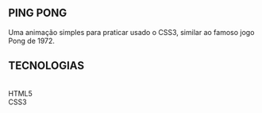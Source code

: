 ## PING PONG
Uma animação simples para praticar usado o CSS3, similar ao famoso jogo Pong de 1972.

## TECNOLOGIAS
<BR />HTML5
<BR />CSS3